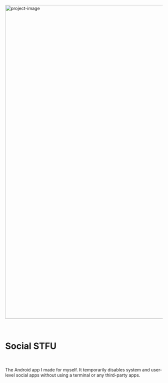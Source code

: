 <p ><img src="https://imagehostx.github.io/BANNER.svg" width="1000px" alt="project-image"></p>
<br>
<h1 id="title">Social STFU</h1>
<br>
<p id="description">The Android app I made for myself. It temporarily disables system and user-level social apps without using a terminal or any third-party apps.</p>
